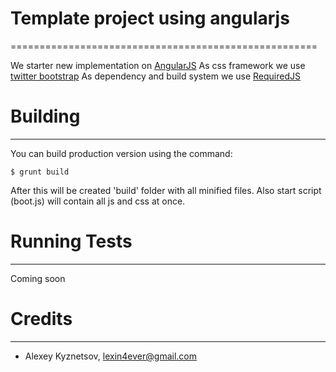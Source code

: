 # Template project using angularjs
=====================================================

We starter new implementation on [AngularJS][1]
As css framework we use [twitter bootstrap][2]
As dependency and build system we use [RequiredJS][3]

[1]: http://angularjs.org
[2]: http://twitter.github.com/bootstrap
[3]: http://requirejs.org

# Building
-------

You can build production version using the command:

	$ grunt build

After this will be created 'build' folder with all minified files. Also start script (boot.js) will contain all js and css at once.

# Running Tests
---------------

Coming soon

# Credits
---------

* Alexey Kyznetsov, lexin4ever@gmail.com